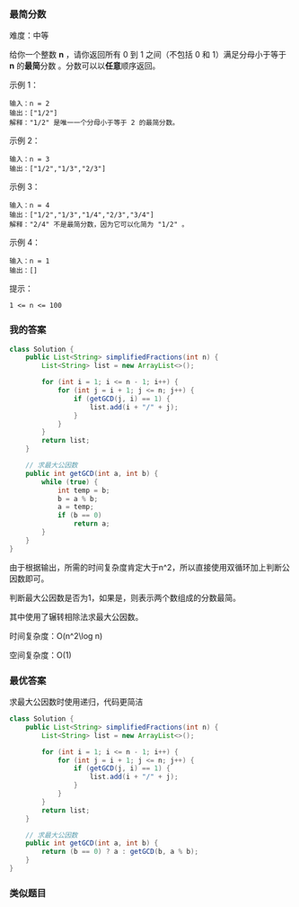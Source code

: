 ### 最简分数

难度：中等



给你一个整数 **n** ，请你返回所有 0 到 1 之间（不包括 0 和 1）满足分母小于等于 **n** 的**最简**分数 。分数可以以**任意**顺序返回。

 

示例 1：

```
输入：n = 2
输出：["1/2"]
解释："1/2" 是唯一一个分母小于等于 2 的最简分数。
```

示例 2：

```
输入：n = 3
输出：["1/2","1/3","2/3"]
```

示例 3：

```
输入：n = 4
输出：["1/2","1/3","1/4","2/3","3/4"]
解释："2/4" 不是最简分数，因为它可以化简为 "1/2" 。
```

示例 4：

```
输入：n = 1
输出：[]
```

 

提示：

    1 <= n <= 100





### 我的答案

```java
class Solution {
    public List<String> simplifiedFractions(int n) {
        List<String> list = new ArrayList<>();

        for (int i = 1; i <= n - 1; i++) {
            for (int j = i + 1; j <= n; j++) {
                if (getGCD(j, i) == 1) {
                    list.add(i + "/" + j);
                }
            }
        }
        return list;
    }

    // 求最大公因数
    public int getGCD(int a, int b) {
        while (true) {
            int temp = b;
            b = a % b;
            a = temp;
            if (b == 0)
                return a;
        }
    }
}
```

由于根据输出，所需的时间复杂度肯定大于n^2，所以直接使用双循环加上判断公因数即可。

判断最大公因数是否为1，如果是，则表示两个数组成的分数最简。

其中使用了辗转相除法求最大公因数。



时间复杂度：O(n^2\log n)

空间复杂度：O(1)





### 最优答案

求最大公因数时使用递归，代码更简洁

```java
class Solution {
    public List<String> simplifiedFractions(int n) {
        List<String> list = new ArrayList<>();

        for (int i = 1; i <= n - 1; i++) {
            for (int j = i + 1; j <= n; j++) {
                if (getGCD(j, i) == 1) {
                    list.add(i + "/" + j);
                }
            }
        }
        return list;
    }

    // 求最大公因数
    public int getGCD(int a, int b) {
        return (b == 0) ? a : getGCD(b, a % b);
    }
}
```





### 类似题目